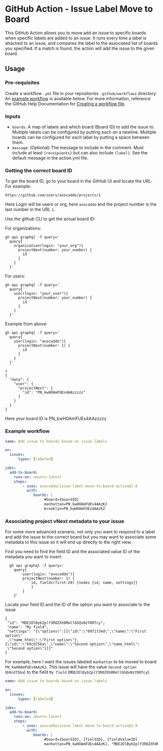 # GitHub Action - Issue Label Move to Board
This GitHub Action allows you to move add an issue to specific boards when specific labels are added to an issue. It runs every time a label is attached to an issue, and compares the label to the associated list of boards you specified. If a match is found, the action will add the issue to the given board.

## Usage
### Pre-requisites
Create a workflow `.yml` file in your repositories `.github/workflows` directory. An [example workflow](#example-workflow) is available below. For more information, reference the GitHub Help Documentation for [Creating a workflow file](https://help.github.com/en/articles/configuring-a-workflow#creating-a-workflow-file).

### Inputs
- `boards`: A map of labels and which board (Board ID) to add the issue to. Multiple labels can be configured by putting each on a newline. Multiple boards can be configured for each label by putting a space between them.
- `message`: (Optional) The message to include in the comment. Must include at least `{receipients}` but can also include `{label}`. See the default message in the action.yml file.

### Getting the correct board ID
To get the board ID, go to your board in the GitHub UI and locate the URL:
For example:
```
https://github.com/users/avocaddo/projects/1
```

Here Login will be users or org, here `avocaddo` and the project number is the last number in the URL `1`.

Use the github CLI to get the actual board ID:

For organizations:
```
gh api graphql -f query='
  query{
    organization(login: "your_org"){
      projectNext(number: your_number) {
        id
      }
    }
  }'
```

For users:

```
gh api graphql -f query='
  query{
    user(login: "your_user"){
      projectNext(number: your_number) {
        id
      }
    }
  }'
```

Example from above:
```
gh api graphql -f query='
  query{
    user(login: "avocaddo"){
      projectNext(number: 1) {
        id
      }
    }
  }'

>
{
  "data": {
    "user": {
      "projectNext": {
        "id": "PN_kwHOAmFUEs4AAzzzzz"
      }
    }
  }
}
```
Here your board ID is PN_kwHOAmFUEs4AAzzzzz
### Example workflow

```yaml
name: Add issue to boards based on issue labels

on:
  issues:
      types: [labeled]

jobs:
  add-to-board:
    runs-on: ubuntu-latest
    steps:
        - uses: avocaddo/issue-label-move-to-board-action@1.0
          with:
             boards: |
                  #board={boardID}
                  manhattan=PN_kwHOAmFUEs4AAzKJ
                  brooklyn=PN_kwHOAmFUEs4AAzKZ
```
### Associating project vNext metadata to your issue

For some more advanced scenario, not only you want to respond to a label and add the issue to the correct board but you may want to associate some metadata to this issue so it will end up directly to the right view.

First you need to find the field ID and the associated value ID of the metadata you want to insert:
```
  gh api graphql -f query='
    query{
        user(login: "avocaddo"){
        projectNext(number: 1) {
            id, fields(first:20) {nodes {id, name, settings}}
            }
        }
    }'
 ```
 
Locate your field ID and the ID of the option you want to associate to the issue
 ```
 {
  "id": "MDE2OlByb2plY3ROZXh0RmllbGQxNzY0OTcy",
  "name": "My field",
  "settings": "{\"options\":[{\"id\":\"0971734d\",\"name\":\"First option\"
  ,\"name_html\":\"First option\"},{\"id\":\"69cd75ba\",\"name\":\"Second option\",\"name_html\":
  \"Second option\"}]}"
}
```

For example, here I want the issues labeled `manhattan` to be moved to board `PN_kwHOAmFUEs4AAzKJ`.
This issue will have the value `Second option` (`69cd75ba`) to the field `My field` (`MDE2OlByb2plY3ROZXh0RmllbGQxNzY0OTcy`).

```yaml
name: Add issue to boards based on issue labels

on:
  issues:
      types: [labeled]

jobs:
  add-to-board:
    runs-on: ubuntu-latest
    steps:
        - uses: avocaddo/issue-label-move-to-board-action@1.0
          with:
             boards: |
                  #board={boardID}, {fieldID}, {fieldValueID}
                  manhattan=PN_kwHOAmFUEs4AAzKJ, "MDE2OlByb2plY3ROZXh0RmllbGQxNzY0OTcy", "69cd75ba"
```



